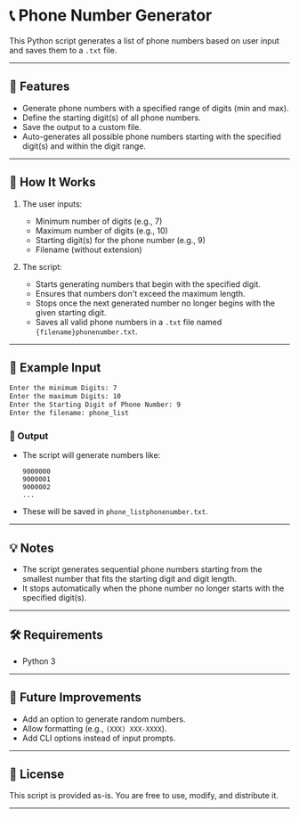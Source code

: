 # 📞 Phone Number Generator

This Python script generates a list of phone numbers based on user input and saves them to a `.txt` file.

---

## 🚀 Features

* Generate phone numbers with a specified range of digits (min and max).
* Define the starting digit(s) of all phone numbers.
* Save the output to a custom file.
* Auto-generates all possible phone numbers starting with the specified digit(s) and within the digit range.

---

## 📂 How It Works

1. The user inputs:

   * Minimum number of digits (e.g., 7)
   * Maximum number of digits (e.g., 10)
   * Starting digit(s) for the phone number (e.g., 9)
   * Filename (without extension)

2. The script:

   * Starts generating numbers that begin with the specified digit.
   * Ensures that numbers don't exceed the maximum length.
   * Stops once the next generated number no longer begins with the given starting digit.
   * Saves all valid phone numbers in a `.txt` file named `{filename}phonenumber.txt`.

---

## 📝 Example Input

```bash
Enter the minimum Digits: 7  
Enter the maximum Digits: 10  
Enter the Starting Digit of Phone Number: 9  
Enter the filename: phone_list  
```

### 🧾 Output

* The script will generate numbers like:

  ```
  9000000
  9000001
  9000002
  ...
  ```
* These will be saved in `phone_listphonenumber.txt`.

---

## 💡 Notes

* The script generates sequential phone numbers starting from the smallest number that fits the starting digit and digit length.
* It stops automatically when the phone number no longer starts with the specified digit(s).

---

## 🛠 Requirements

* Python 3

---

## 🔄 Future Improvements

* Add an option to generate random numbers.
* Allow formatting (e.g., `(XXX) XXX-XXXX`).
* Add CLI options instead of input prompts.

---

## 📃 License

This script is provided as-is. You are free to use, modify, and distribute it.

---
